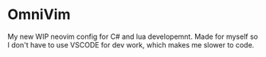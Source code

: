 # OmniVim
My new WIP neovim config for C# and lua developemnt.
Made for myself so I don't have to use VSCODE for dev work,
which makes me slower to code.

